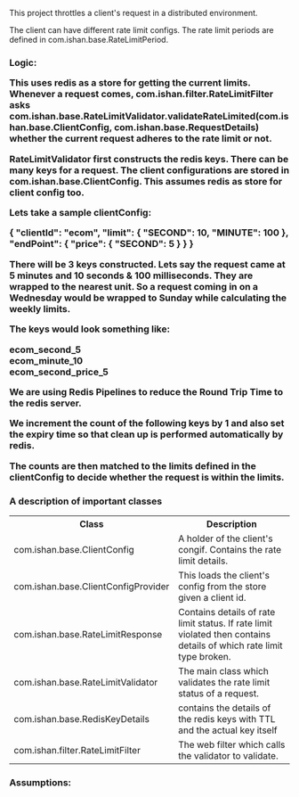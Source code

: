 This project throttles a client's request in a distributed environment.

The client can have different rate limit configs. The rate limit periods are defined in com.ishan.base.RateLimitPeriod.

<h3>Logic:

This uses redis as a store for getting the current limits. Whenever a request comes, com.ishan.filter.RateLimitFilter asks com.ishan.base.RateLimitValidator.validateRateLimited(com.ishan.base.ClientConfig, com.ishan.base.RequestDetails) whether the current request adheres to the rate limit or not.

RateLimitValidator first constructs the redis keys. There can be many keys for a request. The client configurations are stored in com.ishan.base.ClientConfig. This assumes redis as store for client config too.

Lets take a sample clientConfig:

{
  "clientId": "ecom",
  "limit": {
    "SECOND": 10,
    "MINUTE": 100
  },
  "endPoint": {
    "price": {
      "SECOND": 5
    }
  }
}

There will be 3 keys constructed. Lets say the request came at 5 minutes and 10 seconds & 100 milliseconds. They are wrapped to the nearest unit. So a request coming in on a Wednesday would be wrapped to Sunday while calculating the weekly limits.

The keys would look something like:

ecom_second_5 <br>
ecom_minute_10 <br>
ecom_second_price_5

We are using <b>Redis Pipelines</b> to reduce the Round Trip Time to the redis server.

We increment the count of the following keys by 1 and <b>also set the expiry time</b> so that clean up is performed automatically by redis. 

The counts are then matched to the limits defined in the clientConfig to decide whether the request is within the limits.

<h3>A description of important classes

<table>
    <tr>
        <th>Class</th>
        <th>Description</th>
    </tr>
    <tr>
        <td>com.ishan.base.ClientConfig</td>
        <td>A holder of the client's congif. Contains the rate limit details.</td>
    </tr>
    <tr>
        <td>com.ishan.base.ClientConfigProvider</td>
        <td>This loads the client's config from the store given a client id.</td>
    </tr>
    <tr>
        <td>com.ishan.base.RateLimitResponse</td>
        <td>Contains details of rate limit status. If rate limit violated then contains details of which rate limit type broken.</td>
    </tr>
    <tr>
        <td>com.ishan.base.RateLimitValidator</td>
        <td>The main class which validates the rate limit status of a request.</td>
    </tr>
    <tr>
        <td>com.ishan.base.RedisKeyDetails</td>
        <td>contains the details of the redis keys with TTL and the actual key itself</td>
    </tr>
    <tr>
        <td>com.ishan.filter.RateLimitFilter</td>
        <td>The web filter which calls the validator to validate.</td>
    </tr>
</table>

<h3>Assumptions: